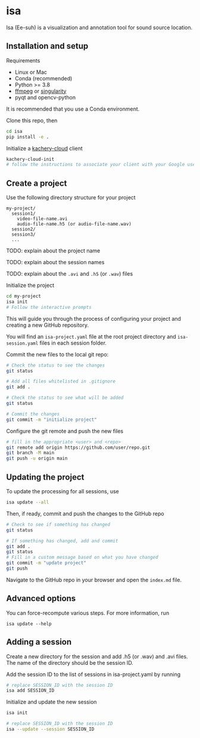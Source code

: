 # isa

Isa (Ee-suh) is a visualization and annotation tool for sound source location.

## Installation and setup

Requirements
* Linux or Mac
* Conda (recommended)
* Python >= 3.8
* [ffmpeg](https://ffmpeg.org/) or [singularity](https://docs.sylabs.io/guides/3.5/user-guide/introduction.html)
* pyqt and opencv-python

It is recommended that you use a Conda environment.

Clone this repo, then

```bash
cd isa
pip install -e .
```

Initialize a [kachery-cloud](https://github.com/flatironinstitute/kachery-cloud#readme) client

```bash
kachery-cloud-init
# follow the instructions to associate your client with your Google user name on kachery-cloud
```

## Create a project

Use the following directory structure for your project

```
my-project/
  session1/
    video-file-name.avi
    audio-file-name.h5 (or audio-file-name.wav)
  session2/
  session3/
  ...
```

TODO: explain about the project name

TODO: explain about the session names

TODO: explain about the `.avi` and `.h5` (or `.wav`) files

Initialize the project

```bash
cd my-project
isa init
# Follow the interactive prompts
```

This will guide you through the process of configuring your project and creating a new GitHub repository.

You will find an `isa-project.yaml` file at the root project directory and `isa-session.yaml` files in each session folder.

Commit the new files to the local git repo:

```bash
# Check the status to see the changes
git status

# Add all files whitelisted in .gitignore
git add .

# Check the status to see what will be added
git status

# Commit the changes
git commit -m "initialize project"
```

Configure the git remote and push the new files

```bash
# fill in the appropriate <user> and <repo>
git remote add origin https://github.com/user/repo.git
git branch -M main
git push -u origin main
```

## Updating the project

To update the processing for all sessions, use

```bash
isa update --all
```

Then, if ready, commit and push the changes to the GitHub repo

```bash
# Check to see if something has changed
git status

# If something has changed, add and commit
git add .
git status
# Fill in a custom message based on what you have changed
git commit -m "update project"
git push
```

Navigate to the GitHub repo in your browser and open the `index.md` file.

## Advanced options

You can force-recompute various steps. For more information, run

```
isa update --help
```

## Adding a session

Create a new directory for the session and add .h5 (or .wav) and .avi files. The name of the directory should be the session ID.

Add the session ID to the list of sessions in isa-project.yaml by running

```bash
# replace SESSION_ID with the session ID
isa add SESSION_ID
```

Initialize and update the new session

```bash
isa init

# replace SESSION_ID with the session ID
isa --update --session SESSION_ID
```